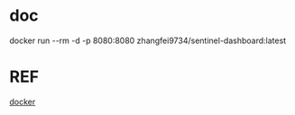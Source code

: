 # doc
docker run --rm -d -p 8080:8080 zhangfei9734/sentinel-dashboard:latest
# REF
[docker](https://github.com/zhangfei9734/sentinel-dashboard-docker)
